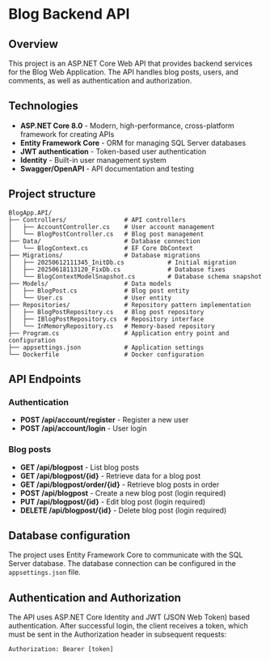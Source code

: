 # Blog Backend API

## Overview

This project is an ASP.NET Core Web API that provides backend services for the Blog Web Application. The API handles blog posts, users, and comments, as well as authentication and authorization.

## Technologies

- **ASP.NET Core 8.0** - Modern, high-performance, cross-platform framework for creating APIs
- **Entity Framework Core** - ORM for managing SQL Server databases
- **JWT authentication** - Token-based user authentication
- **Identity** - Built-in user management system
- **Swagger/OpenAPI** - API documentation and testing

## Project structure

```
BlogApp.API/
├── Controllers/                # API controllers
│   ├── AccountController.cs    # User account management
│   └── BlogPostController.cs   # Blog post management
├── Data/                       # Database connection
│   └── BlogContext.cs          # EF Core DbContext
├── Migrations/                 # Database migrations
│   ├── 20250612111345_InitDb.cs            # Initial migration
│   ├── 20250618113120_FixDb.cs             # Database fixes
│   └── BlogContextModelSnapshot.cs         # Database schema snapshot
├── Models/                     # Data models
│   ├── BlogPost.cs             # Blog post entity
│   └── User.cs                 # User entity
├── Repositories/               # Repository pattern implementation
│   ├── BlogPostRepository.cs   # Blog post repository
│   ├── IBlogPostRepository.cs  # Repository interface
│   └── InMemoryRepository.cs   # Memory-based repository
├── Program.cs                  # Application entry point and configuration
├── appsettings.json            # Application settings
└── Dockerfile                  # Docker configuration
```

## API Endpoints

### Authentication

- **POST /api/account/register** - Register a new user
- **POST /api/account/login** - User login

### Blog posts

- **GET /api/blogpost** - List blog posts
- **GET /api/blogpost/{id}** - Retrieve data for a blog post
- **GET /api/blogpost/order/{id}** - Retrieve blog posts in order
- **POST /api/blogpost** - Create a new blog post (login required)
- **PUT /api/blogpost/{id}** - Edit blog post (login required)
- **DELETE /api/blogpost/{id}** - Delete blog post (login required)

## Database configuration

The project uses Entity Framework Core to communicate with the SQL Server database. The database connection can be configured in the `appsettings.json` file.

## Authentication and Authorization

The API uses ASP.NET Core Identity and JWT (JSON Web Token) based authentication. After successful login, the client receives a token, which must be sent in the Authorization header in subsequent requests:

```
Authorization: Bearer [token]
```